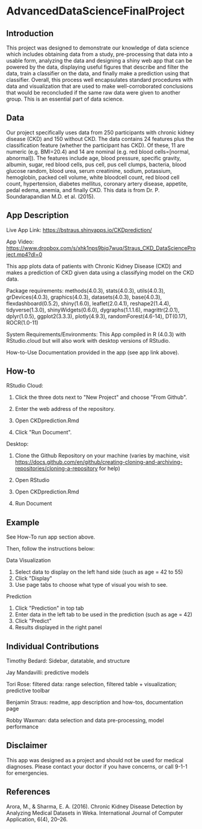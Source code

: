 # AdvancedDataScienceFinalProject

## Introduction

This project was designed to demonstrate our knowledge of data science which includes obtaining data from a study, pre-processing that data into a usable form, analyzing the data and designing a shiny web app that can be powered by the data, displaying useful figures that describe and filter the data, train a classifier on the data, and finally make a prediction using that classifier. Overall, this process well encapsulates standard procedures with data and visualization that are used to make well-corroborated conclusions that would be reconcluded if the same raw data were given to another group. This is an essential part of data science.

## Data

Our project specifically uses data from 250 participants with chronic kidney disease (CKD) and 150 without CKD. The data contains 24 features plus the classification feature (whether the participant has CKD). Of these, 11 are numeric (e.g. BMI=20.4) and 14 are nominal (e.g. red blood cells=[normal, abnormal]). The features include age, blood pressure, specific gravity, albumin, sugar, red blood cells, pus cell, pus cell clumps, bacteria, blood glucose random, blood urea, serum creatinine, sodium, potassium, hemoglobin, packed cell volume, white bloodcell count, red blood cell count, hypertension, diabetes mellitus,  coronary artery disease, appetite, pedal edema, anemia, and finally CKD. This data is from Dr. P. Soundarapandian M.D. et al. (2015).

## App Description

Live App Link: https://bstraus.shinyapps.io/CKDprediction/

App Video: https://www.dropbox.com/s/xhk1nps9bjq7wuq/Straus_CKD_DataScienceProject.mp4?dl=0

This app plots data of patients with Chronic Kidney Disease (CKD) and makes a prediction of CKD given data using a classifying model on the CKD data.

Package requirements: methods(4.0.3), stats(4.0.3), utils(4.0.3), grDevices(4.0.3), graphics(4.0.3), datasets(4.0.3), base(4.0.3), flexdashboard(0.5.2), shiny(1.6.0), leaflet(2.0.4.1), reshape2(1.4.4), tidyverse(1.3.0), shinyWidgets(0.6.0), dygraphs(1.1.1.6), magrittr(2.0.1), dplyr(1.0.5), ggplot2(3.3.3), plotly(4.9.3), randomForest(4.6-14), DT(0.17), ROCR(1.0-11)

System Requirements/Environments: This App compiled in R (4.0.3) with RStudio.cloud but will also work with desktop versions of RStudio.

How-to-Use Documentation provided in the app (see app link above).

## How-to

RStudio Cloud:

1) Click the three dots next to "New Project" and choose "From Github".

2) Enter the web address of the repository.

3) Open CKDprediction.Rmd

4) Click "Run Document".


Desktop:

1) Clone the Github Repository on your machine (varies by machine, visit https://docs.github.com/en/github/creating-cloning-and-archiving-repositories/cloning-a-repository for help)

2) Open RStudio

3) Open CKDprediction.Rmd

4) Run Document

## Example

See How-To run app section above.

Then, follow the instructions below:

Data Visualization
1) Select data to display on the left hand side (such as age = 42 to 55)
2) Click "Display"
3) Use page tabs to choose what type of visual you wish to see.

Prediction
1) Click "Prediction" in top tab
2) Enter data in the left tab to be used in the prediction (such as age = 42)
3) Click "Predict"
4) Results displayed in the right panel


## Individual Contributions

Timothy Bedard: Sidebar, datatable, and structure

Jay Mandavilli: predictive models

Tori Rose: filtered data: range selection, filtered table + visualization; predictive toolbar

Benjamin Straus: readme, app description and how-tos, documentation page

Robby Waxman: data selection and data pre-processing, model performance


## Disclaimer

This app was designed as a project and should not be used for medical diagnoses. Please contact your doctor if you have concerns, or call 9-1-1 for emergencies. 


## References

Arora, M., & Sharma, E. A. (2016). Chronic Kidney Disease Detection by Analyzing Medical Datasets in Weka. International Journal of Computer Application, 6(4), 20–26.
